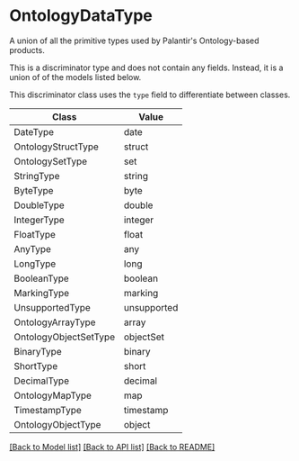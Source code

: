 # OntologyDataType

A union of all the primitive types used by Palantir's Ontology-based products.


This is a discriminator type and does not contain any fields. Instead, it is a union
of of the models listed below.

This discriminator class uses the `type` field to differentiate between classes.

| Class | Value
| ------------ | -------------
DateType | date
OntologyStructType | struct
OntologySetType | set
StringType | string
ByteType | byte
DoubleType | double
IntegerType | integer
FloatType | float
AnyType | any
LongType | long
BooleanType | boolean
MarkingType | marking
UnsupportedType | unsupported
OntologyArrayType | array
OntologyObjectSetType | objectSet
BinaryType | binary
ShortType | short
DecimalType | decimal
OntologyMapType | map
TimestampType | timestamp
OntologyObjectType | object


[[Back to Model list]](../../../../README.md#models-v1-link) [[Back to API list]](../../../../README.md#apis-v1-link) [[Back to README]](../../../../README.md)
